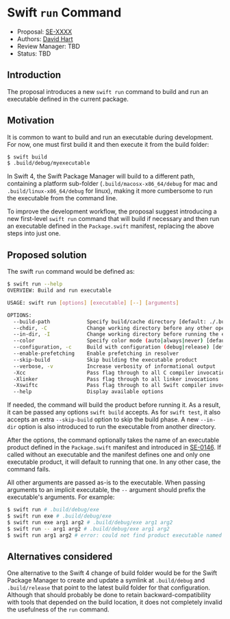 # Swift `run` Command

* Proposal: [SE-XXXX](XXXX-swift-run-command.md)
* Authors: [David Hart](http://github.com/hartbit/)
* Review Manager: TBD
* Status: TBD

## Introduction

The proposal introduces a new `swift run` command to build and run an executable defined in the current package.

## Motivation

It is common to want to build and run an executable during development. For now, one must first build it and then execute it from the build folder:

```bash
$ swift build
$ .build/debug/myexecutable
```
  
In Swift 4, the Swift Package Manager will build to a different path, containing a platform sub-folder (`.build/macosx-x86_64/debug` for mac and `.build/linux-x86_64/debug` for linux), making it more cumbersome to run the executable from the command line.
  
To improve the development workflow, the proposal suggest introducing a new first-level `swift run` command that will build if necessary and then run an executable defined in the `Package.swift` manifest, replacing the above steps into just one.

## Proposed solution

The swift `run` command would be defined as:

```bash
$ swift run --help
OVERVIEW: Build and run executable

USAGE: swift run [options] [executable] [--] [arguments]

OPTIONS:
  --build-path            Specify build/cache directory [default: ./.build]
  --chdir, -C             Change working directory before any other operation
  --in-dir, -I            Change working directory before running the executable
  --color                 Specify color mode (auto|always|never) [default: auto]
  --configuration, -c     Build with configuration (debug|release) [default: debug]
  --enable-prefetching    Enable prefetching in resolver
  --skip-build            Skip building the executable product
  --verbose, -v           Increase verbosity of informational output
  -Xcc                    Pass flag through to all C compiler invocations
  -Xlinker                Pass flag through to all linker invocations
  -Xswiftc                Pass flag through to all Swift compiler invocations
  --help                  Display available options
```

If needed, the command will build the product before running it. As a result, it can be passed any options `swift build` accepts. As for `swift test`, it also accepts an extra `--skip-build` option to skip the build phase. A new `--in-dir` option is also introduced to run the executable from another directory.

After the options, the command optionally takes the name of an executable product defined in the `Package.swift` manifest and introduced in [SE-0146](0146-package-manager-product-definitions.md). If called without an executable and the manifest defines one and only one executable product, it will default to running that one. In any other case, the command fails.

All other arguments are passed as-is to the executable. When passing arguments to an implicit executable, the `--` argument should prefix the executable's arguments. For example:

```bash
$ swift run # .build/debug/exe
$ swift run exe # .build/debug/exe
$ swift run exe arg1 arg2 # .build/debug/exe arg1 arg2
$ swift run -- arg1 arg2 # .build/debug/exe arg1 arg2
$ swift run arg1 arg2 # error: could not find product executable named arg1
```

## Alternatives considered

One alternative to the Swift 4 change of build folder would be for the Swift Package Manager to create and update a symlink at `.build/debug` and `.build/release` that point to the latest build folder for that configuration. Although that should probably be done to retain backward-compatibility with tools that depended on the build location, it does not completely invalid the usefulness of the `run` command.
